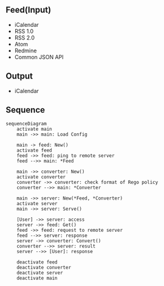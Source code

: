 ## Feed(Input)
* iCalendar
* RSS 1.0
* RSS 2.0
* Atom
* Redmine
* Common JSON API

## Output
* iCalendar

## Sequence

```mermaid
sequenceDiagram
    activate main
    main ->> main: Load Config

    main -> feed: New()
    activate feed
    feed ->> feed: ping to remote server
    feed -->> main: *Feed

    main ->> converter: New()
    activate converter
    converter ->> converter: check format of Rego policy
    converter -->> main: *Converter

    main ->> server: New(*Feed, *Converter)
    activate server
    main ->> server: Serve()

    [User] ->> server: access
    server ->> feed: Get()
    feed ->> feed: request to remote server
    feed -->> server: response
    server ->> converter: Convert()
    converter -->> server: result
    server -->> [User]: response

    deactivate feed
    deactivate converter
    deactivate server
    deactivate main
```
